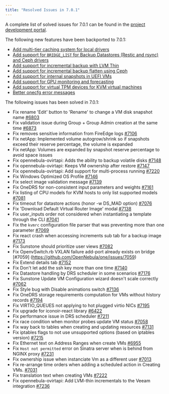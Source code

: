```yaml
---
title: "Resolved Issues in 7.0.1"
---
```


<a id="resolved-issues-701"></a>

<!--# Resolved Issues 7.0.1 -->

A complete list of solved issues for 7.0.1 can be found in the [project development portal](https://github.com/OpenNebula/one/milestone/72).

The following new features have been backported to 7.0.1:

- [Add multi-tier caching system for local drivers](../../../product/cluster_configuration/storage_system/local_ds#distributed-cache)
- [Add support for `BRIDGE_LIST` for Backup Datastores (Restic and rsync) and Ceph drivers](../../../product/cluster_configuration/backup_system/restic#bridge-list)
- [Add support for incremental backup with LVM Thin](../../../product/cluster_configuration/backup_system/overview/#hypervisor--storage-compatibility)
- [Add support for incremental backup flatten using Ceph](../../../product/cluster_configuration/backup_system/overview/#hypervisor--storage-compatibility)
- [Add support for internal snapshots in UEFI VMs](../../../product/operation_references/hypervisor_configuration/kvm_driver.md/#firmware)
- [Add support for GPU monitoring and forecasting](../../../product/cloud_system_administration/resource_monitoring/metrics.md)
- [Add support for virtual TPM devices for KVM virtual machines](../../../product/virtual_machines_operation/virtual_machine_definitions/vm_templates.md#tpm)
- [Better onecfg error messages](../../../software/upgrade_process/configuration_management_ee/overview.md)

The following issues has been solved in 7.0.1:

- Fix rename 'Edit' button to 'Rename' to change a VM disk snapshot name [#6803](https://github.com/OpenNebula/one/issues/6803)
- Fix validation issue during Group + Group Admin creation at the same time [#6873](https://github.com/OpenNebula/one/issues/6873)
- Fix removes sensitive information from FireEdge logs [#7106](https://github.com/OpenNebula/one/issues/7106)
- Fix netApp: Implemented volume autogrow/shrink so if snapshots exceed their reserve percentage, the volume is expanded
- Fix netApp: Volumes are expanded by snapshot reserve percentage to avoid space issues
- Fix opennebula-ovirtapi: Adds the ability to backup volatile disks [#7148](https://github.com/OpenNebula/one/issues/7148)
- Fix opennebula-ovirtapi: Keeps VM ownership after restore [#7147](https://github.com/OpenNebula/one/issues/7147)
- Fix opennebula-ovirtapi: Add support for multi-process running [#7220](https://github.com/OpenNebula/one/issues/7220)
- Fix Windows Optimized OS Profile [#7146](https://github.com/OpenNebula/one/issues/7146)
- Fix select image validation message [#7139](https://github.com/OpenNebula/one/issues/7139)
- Fix OneDRS for non-consistent input parameters and weights [#7161](https://github.com/OpenNebula/one/issues/7161)
- Fix listing of CPU models for KVM hosts to only list supported models [#7081](https://github.com/OpenNebula/one/issues/7081)
- Fix timeout for datastore actions (honor -w DS_MAD option) [#7076](https://github.com/OpenNebula/one/issues/7076)
- Fix 'Download Default Virtual Router Image' modal [#7138](https://github.com/OpenNebula/one/issues/7138)
- Fix user_inputs order not considered when instantiating a template through the CLI [#7041](https://github.com/OpenNebula/one/issues/7041)
- Fix the `kvmrc` configuration file parser that was preventing more than one parameter [#7069](https://github.com/OpenNebula/one/issues/7069)
- Fix react crash when accessing increments sub tab for a backup image [#7173](https://github.com/OpenNebula/one/issues/7173)
- Fix Sunstone should prioritize user views [#7082](https://github.com/OpenNebula/one/issues/7082)
- Fix OpenvSwitch.rb VXLAN failure add-port already exists on bridge [#7059] (https://github.com/OpenNebula/one/issues/7059)
- Fix Extend details tab [#7152](https://github.com/OpenNebula/one/issues/7152)
- Fix Don't let add the ssh key more than one time [#7140](https://github.com/OpenNebula/one/issues/7140)
- Fix Datastore handling by DRS scheduler in some scenarios [#7176](https://github.com/OpenNebula/one/issues/7176)
- Fix Sunstone Update VM Configuration wizard doesn't scale correctly [#7062](https://github.com/OpenNebula/one/issues/7062)
- Fix Style bug with Disable animations switch [#7136](https://github.com/OpenNebula/one/issues/7136)
- Fix OneDRS storage requirements computation for VMs without history records [#7194](https://github.com/OpenNebula/one/issues/7194)
- Fix VIRTIO_QUEUES not applying to hot plugged virtio NICs [#7195](https://github.com/OpenNebula/one/issues/7195)
- Fix upgrade for iconoir-react library [#6422](https://github.com/OpenNebula/one/issues/6422)
- Fix performance issue in DRS scheduler [#7211](https://github.com/OpenNebula/one/issues/7211)
- Fix race condition when monitor probes update VM status [#7058](https://github.com/OpenNebula/one/issues/7058)
- Fix way back to tables when creating and updating resources [#7131](https://github.com/OpenNebula/one/issues/7131)
- Fix iptables flags to not use unsupported options (based on iptables version) [#7215](https://github.com/OpenNebula/one/issues/7215)
- Fix Ethernet text on Address Ranges when create VMs [#6955](https://github.com/OpenNebula/one/issues/6955)
- Fix `Host not permitted` error on Sinatra server when is behind from NGINX proxy [#7231](https://github.com/OpenNebula/one/issues/7231)
- Fix ownership issue when instanciate Vm as a different user [#7013](https://github.com/OpenNebula/one/issues/7013)
- Fix re-arrange time orders when adding a scheduled action in Creating VMs. [#7031](https://github.com/OpenNebula/one/issues/7031)
- Fix translation text when creating VMs [#7222](https://github.com/OpenNebula/one/issues/7222)
- Fix opennebula-ovirtapi: Add LVM-thin incrementals to the Veeam integration [#7236](https://github.com/OpenNebula/one/issues/7236)
